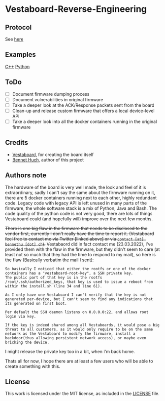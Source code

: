 # Vestaboard-Reverse-Engineering

## Protocol
See [here](https://github.com/EngineOwningSoftware/Vestaboard-Reverse-Engineering/blob/main/Protocol.md)
## Examples
[C++](https://github.com/EngineOwningSoftware/Vestaboard-Reverse-Engineering/blob/main/examples/cpp/Main.cpp)
[Python](https://github.com/EngineOwningSoftware/Vestaboard-Reverse-Engineering/blob/main/examples/python/main.py)

## ToDo

 - [ ] Document firmware dumping process
 - [ ] Document vulnerabilities in original firmware
 - [ ] Take a deeper look at the ACK/Response packets sent from the board
 - [ ] Clean-up and release custom firmware that offers a local device-level API
 - [ ] Take a deeper look into all the docker containers running in the original firmware

## Credits

 - [Vestaboard](https://www.vestaboard.com/), for creating the board itself
 - [Bennet Huch](https://twitter.com/B3nn0_DE), author of this project

## Authors note
The hardware of the board is very well made, the look and feel of it is extraordinary, sadly I can't say the same about the firmware running on it, there are 5 docker containers running next to each other, highly redundant code. Legacy code with legacy API is left unused in many parts of the firmware, the whole software stack is a mix of Python, Java and Bash. The code quality of the python code is not very good, there are lots of things Vestaboard could (and hopefully will) improve over the next few months.

~~There is one big flaw in the firmware that needs to be disclosed to the vendor first, currently I don't really have the time to report it. (Vestaboard feel free to contact me via Twitter [linked above] or via `contact [at] bennethu [dot] ch`).~~
Vestabaord did in fact contact me (23.03.2022), I've provided them with the flaw in the firmware, but they didn't seem to care (at least not so much that they had the time to respond to my mail), so here is the flaw (Basically verbatim the mail I sent):

```
So basically I noticed that either the rootfs or one of the docker containers has a "vestaboard-root-key", a SSH private key.
The public part of that key is in the rootfs /root/.ssh/authorized_keys, that key is used to issue a reboot from within the install.sh (line 34 and line 61). 

As I only have one Vestaboard I can't verify that the key is not generated per-device, but I can't seem to find any indications that its generated on first boot. 

Per default the SSH daemon listens on 0.0.0.0:22, and allows root login via key. 

If the key is indeed shared among all Vestaboards, it would pose a big threat to all customers, as it would only require to be on the same network as the Vestaboard to modify the firmware, install a backdoor(thus allowing persistent network access), or maybe even bricking the device. 
```

I might release the private key too in a bit, when I'm back home.

Thats all for now, I hope there are at least a few users who will be able to create something with this.

## License

This work is licensed under the MIT license, as included in the [LICENSE](LICENSE) file.
